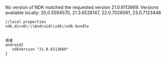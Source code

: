 No version of NDK matched the requested version 21.0.6113669. Versions available locally: 20.0.5594570, 21.3.6528147, 22.0.7026061, 23.0.7123448

```
//local.properties
ndk.dir=D\:\\Android\\sdk\\ndk-bundle


或者
android{
   ndkVersion "21.0.6113669"
}
```

